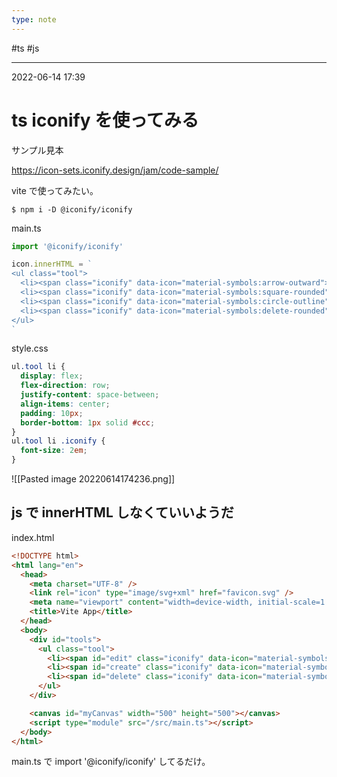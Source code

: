 ```yaml
---
type: note
---
```


#ts #js

---
2022-06-14  17:39

# ts  iconify を使ってみる
サンプル見本

https://icon-sets.iconify.design/jam/code-sample/



vite で使ってみたい。
```shell
$ npm i -D @iconify/iconify
```

main.ts

```ts
import '@iconify/iconify'

icon.innerHTML = `
<ul class="tool">
  <li><span class="iconify" data-icon="material-symbols:arrow-outward"></span></li>
  <li><span class="iconify" data-icon="material-symbols:square-rounded"></span></li>
  <li><span class="iconify" data-icon="material-symbols:circle-outline"></span></li>
  <li><span class="iconify" data-icon="material-symbols:delete-rounded"></span></li>
</ul>
`

```


style.css

```css
ul.tool li {
  display: flex;
  flex-direction: row;
  justify-content: space-between;
  align-items: center;
  padding: 10px;
  border-bottom: 1px solid #ccc;
}
ul.tool li .iconify {
  font-size: 2em;
}
```

![[Pasted image 20220614174236.png]]

## js で innerHTML しなくていいようだ

index.html

```html
<!DOCTYPE html>
<html lang="en">
  <head>
    <meta charset="UTF-8" />
    <link rel="icon" type="image/svg+xml" href="favicon.svg" />
    <meta name="viewport" content="width=device-width, initial-scale=1.0" />
    <title>Vite App</title>
  </head>
  <body>
    <div id="tools">
      <ul class="tool">
        <li><span id="edit" class="iconify" data-icon="material-symbols:arrow-outward"></span></li>
        <li><span id="create" class="iconify" data-icon="material-symbols:square-rounded"></span></li>
        <li><span id="delete" class="iconify" data-icon="material-symbols:delete-rounded"></span></li>
      </ul>
    </div>

    <canvas id="myCanvas" width="500" height="500"></canvas>
    <script type="module" src="/src/main.ts"></script>
  </body>
</html>
```

main.ts で import '@iconify/iconify' してるだけ。

